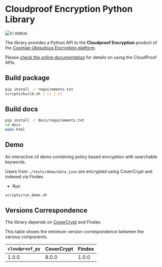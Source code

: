 # Cloudproof Encryption Python Library

![ci status](https://github.com/Cosmian/cloudproof_python/actions/workflows/ci.yml/badge.svg)

The library provides a Python API to the **Cloudproof Encryption** product of the [Cosmian Ubiquitous Encryption platform](https://cosmian.com).

Please [check the online documentation](https://docs.cosmian.com/cloudproof_encryption/use_cases_benefits/) for details on using the CloudProof APIs.

## Build package

```sh
pip install -r requirements.txt
scripts/build.sh [-i] [-t]
```

## Build docs

```sh
pip install -r docs/requirements.txt
cd docs
make html
```

## Demo

An interactive cli demo combining policy based encryption with searchable keywords.

Users from `./tests/demo/data.json` are encrypted using CoverCrypt and indexed via Findex.

- Run

```sh
scripts/run_demo.sh
```

## Versions Correspondence

The library depends on [CoverCrypt](https://github.com/Cosmian/cover_crypt) and Findex.

This table shows the minimum version correspondence between the various components.

| `cloudproof_py` | CoverCrypt | Findex |
| --------------- | ---------- | ------ |
| 1.0.0           | 8.0.0      | 1.0.0  |
